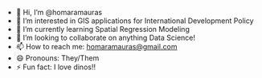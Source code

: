 - 👋 Hi, I’m @homaramauras
- 👀 I’m interested in GIS applications for International Development Policy
- 🌱 I’m currently learning Spatial Regression Modeling
- 💞️ I’m looking to collaborate on anything Data Science!
- 📫 How to reach me: homaramauras@gmail.com
- 😄 Pronouns: They/Them
- ⚡ Fun fact: I love dinos!!

<!---
homaramauras/homaramauras is a ✨ special ✨ repository because its `README.md` (this file) appears on your GitHub profile.
You can click the Preview link to take a look at your changes.
--->
